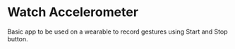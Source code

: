 # Watch Accelerometer
Basic app to be used on a wearable to record gestures using Start and Stop button.
